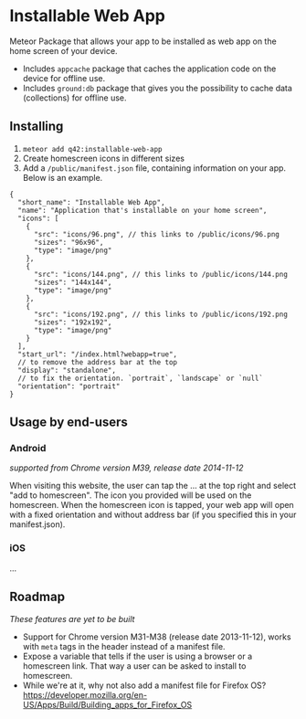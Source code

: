 # Installable Web App

Meteor Package that allows your app to be installed as web app on the home screen of your device.

- Includes `appcache` package that caches the application code on the device for offline use.
- Includes `ground:db` package that gives you the possibility to cache data (collections) for offline use.

## Installing

1. `meteor add q42:installable-web-app`
2. Create homescreen icons in different sizes
3. Add a `/public/manifest.json` file, containing information on your app. Below is an example.

```
{
  "short_name": "Installable Web App",
  "name": "Application that's installable on your home screen",
  "icons": [
    {
      "src": "icons/96.png", // this links to /public/icons/96.png
      "sizes": "96x96",
      "type": "image/png"
    },
    {
      "src": "icons/144.png", // this links to /public/icons/144.png
      "sizes": "144x144",
      "type": "image/png"
    },
    {
      "src": "icons/192.png", // this links to /public/icons/192.png
      "sizes": "192x192",
      "type": "image/png"
    }
  ],
  "start_url": "/index.html?webapp=true",
  // to remove the address bar at the top
  "display": "standalone",
  // to fix the orientation. `portrait`, `landscape` or `null`
  "orientation": "portrait"
}
```

## Usage by end-users

### Android

*supported from Chrome version M39, release date 2014-11-12*

When visiting this website, the user can tap the ... at the top right and select "add to homescreen". The icon you provided will be used on the homescreen. When the homescreen icon is tapped, your web app will open with a fixed orientation and without address bar (if you specified this in your manifest.json).

### iOS

...

## Roadmap

*These features are yet to be built*

- Support for Chrome version M31-M38 (release date 2013-11-12), works with `meta` tags in the header instead of a manifest file.
- Expose a variable that tells if the user is using a browser or a homescreen link. That way a user can be asked to install to homescreen.
- While we're at it, why not also add a manifest file for Firefox OS? https://developer.mozilla.org/en-US/Apps/Build/Building_apps_for_Firefox_OS
